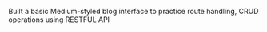 Built a basic Medium-styled blog interface to practice route handling, CRUD operations using RESTFUL API
